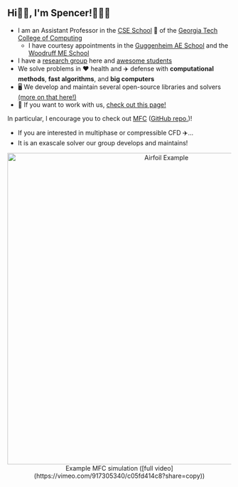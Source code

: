 ## Hi👋🏼, I'm Spencer!👨🏻‍💻

* I am an Assistant Professor in the [CSE School](https://cse.gatech.edu) 🏫 of the [Georgia Tech College of Computing](https://www.cc.gatech.edu/)
  * I have courtesy appointments in the [Guggenheim AE School](https://ae.gatech.edu) and the [Woodruff ME School](https://me.gatech.edu)
* I have a [research group](https://comp-physics.group) here and [awesome students](https://comp-physics.group/team)
* We solve problems in ❤️ health and ✈️ defense with **computational methods**, **fast algorithms**, and **big computers**
* 🖥️ We develop and maintain several open-source libraries and solvers [(more on that here!)](https://github.com/comp-physics)
* 👥 If you want to work with us, [check out this page!](https://comp-physics.group/vacancies.html) 

In particular, I encourage you to check out [MFC](https://mflowcode.github.io) ([GitHub repo.](https://github.com/MFlowCode/MFC))!
 * If you are interested in multiphase or compressible CFD ✈️...
 * It is an exascale solver our group develops and maintains!

<p align="center">
    <img src="airfoil-animated.png" alt="Airfoil Example" width="700"/><br/>
    Example MFC simulation ([full video](https://vimeo.com/917305340/c05fd414c8?share=copy))
</p>
